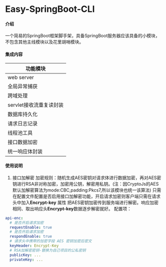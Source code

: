 # Easy-SpringBoot-CLI

#### 介绍
一个简易的SpringBoot框架脚手架，具备SpringBoot服务器应该具备的小模块，不包含其他主线模块以及花里胡哨模块。

#### 集成内容

| 功能模块            |
| --------------- |
| web server      |
| 全局异常捕获          |
| 跨域处理            |
| servlet接收流重复读封装 |
| 数据库持久化          |
| 请求日志记录          |
| 线程池工具           |
| 接口数据加密          |
| 统一响应体封装         |

#### 使用说明

1.  接口加解密
    加密规则：随机生成AES密钥对请求体进行数据加密，再对AES密钥进行RSA非对称加密，加密用公钥，解密用私钥。(注：因CryptoJs的AES默认加解密算法为mode:CBC,padding:Pkcs7,所以该模块也统一该算法)
    只需在配置文件配置是否启用接口加解密功能，开启请求加密则客户端只需在请求头中加入**Encrypt-key** 属性 把AES密钥加密传到服务端进行解密。响应加密相同、取出响应头**Encrypt-key**数据逐步解密就好。
    配置项：
```yaml
api-enc:  
  # 是否开启请求加密  
  requestEnable: true  
  # 是否开启请求加密  
  respondEnable: true  
  # 请求头中携带的加密字段 AES 密钥加密后密文  
  keyHeader: Encrypt-Key  
  # RSA加解密密钥-替换为自己项目的公私密钥  
  publicKey: ...
  privateKey: ...
```